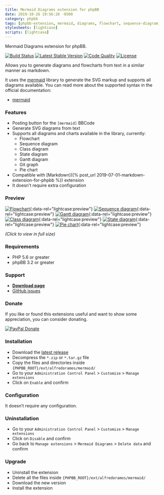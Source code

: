```yaml
---
title: Mermaid Diagrams extension for phpBB
date: 2019-10-26 19:56:28 -0500
category: phpbb
tags: [phpbb-extension, mermaid, diagrams, flowchart, sequence-diagram, gantt-diagram, class-diagram, state-diagram, git-graph, pie-chart, bbcode, svg]
stylesheets: [lightcase]
scripts: [lightcase]
---
```

Mermaid Diagrams extension for phpBB.

[![Build Status](https://img.shields.io/travis/com/AlfredoRamos/phpbb-ext-mermaid.svg?style=flat-square)](https://travis-ci.com/AlfredoRamos/phpbb-ext-mermaid)
[![Latest Stable Version](https://img.shields.io/github/tag/AlfredoRamos/phpbb-ext-mermaid.svg?label=stable&style=flat-square)](https://github.com/AlfredoRamos/phpbb-ext-mermaid/releases)
[![Code Quality](https://img.shields.io/codacy/grade/9a33e76aa58540f2bc1ce04738d3309b.svg?style=flat-square)](https://app.codacy.com/app/AlfredoRamos/phpbb-ext-mermaid)
[![License](https://img.shields.io/github/license/AlfredoRamos/phpbb-ext-mermaid.svg?style=flat-square)](https://raw.githubusercontent.com/AlfredoRamos/phpbb-ext-mermaid/master/license.txt)

Allows you to generate diagrams and flowcharts from text in a similar manner as markdown.

It uses the [mermaid](https://github.com/knsv/mermaid) library to generate the SVG markup and supports all diagrams available. You can read more about the supported syntax in the official documentation:

- [mermaid](https://mermaidjs.github.io)

<!-- more -->
### Features

- Posting button for the `[mermaid]` BBCode
- Generate SVG diagrams from text
- Supports all diagrams and charts available in the library, currently:
	- Flowchart
	- Sequence diagram
	- Class diagram
	- State diagram
	- Gantt diagram
	- Git graph
	- Pie chart
- Compatible with [Markdown]({% post_url 2019-07-01-markdown-extension-for-phpbb %}) extension
- It doesn't require extra configuration

### Preview

[![Flowchart](https://i.imgur.com/5jhoiqgb.png)](https://i.imgur.com/5jhoiqg.png){:data-rel="lightcase:preview"}
[![Sequence diagram](https://i.imgur.com/QPVhPuhb.png)](https://i.imgur.com/QPVhPuh.png){:data-rel="lightcase:preview"}
[![Gantt diagram](https://i.imgur.com/C1qOugrb.png)](https://i.imgur.com/C1qOugr.png){:data-rel="lightcase:preview"}
[![Class diagram](https://i.imgur.com/iHEDfxQb.png)](https://i.imgur.com/iHEDfxQ.png){:data-rel="lightcase:preview"}
[![State diagram](https://i.imgur.com/hDGmUm9b.png)](https://i.imgur.com/hDGmUm9.png){:data-rel="lightcase:preview"}
[![Pie chart](https://i.imgur.com/WP7uiQwb.png)](https://i.imgur.com/WP7uiQw.png){:data-rel="lightcase:preview"}

*(Click to view in full size)*

### Requirements

- PHP 5.6 or greater
- phpBB 3.2 or greater

### Support

- [**Download page**](https://www.phpbb.com/community/viewtopic.php?t=2527586)
- [GitHub issues](https://github.com/AlfredoRamos/phpbb-ext-mermaid/issues)

### Donate

If you like or found this extensions useful and want to show some appreciation, you can consider donating.

[![PayPal Donate](https://www.paypalobjects.com/en_US/i/btn/btn_donateCC_LG.gif)](https://paypal.me/IngAlfredoRamos)

### Installation

- Download the [latest release](https://github.com/AlfredoRamos/phpbb-ext-mermaid/releases)
- Decompress the `*.zip` or `*.tar.gz` file
- Copy the files and directories inside `{PHPBB_ROOT}/ext/alfredoramos/mermaid/`
- Go to your `Administration Control Panel` > `Customize` > `Manage extensions`
- Click on `Enable` and confirm

### Configuration

It doesn’t require any configuration.

### Uninstallation

- Go to your `Administration Control Panel` > `Customize` > `Manage extensions`
- Click on `Disable` and confirm
- Go back to `Manage extensions` > `Mermaid Diagrams` > `Delete data` and confirm

### Upgrade

- Uninstall the extension
- Delete all the files inside `{PHPBB_ROOT}/ext/alfredoramos/mermaid/`
- Download the new version
- Install the extension
